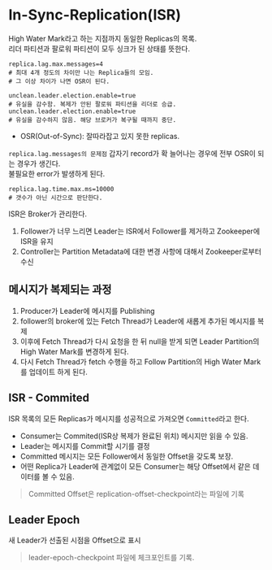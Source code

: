 # In-Sync-Replication(ISR)

High Water Mark라고 하는 지점까지 동일한 Replicas의 목록.  
리더 파티션과 팔로워 파티션이 모두 싱크가 된 상태를 뜻한다.  

```shell
replica.lag.max.messages=4
# 최대 4개 정도의 차이만 나는 Replica들의 모임.
# 그 이상 차이가 나면 OSR이 된다.

unclean.leader.election.enable=true
# 유실을 감수함. 복제가 안된 팔로워 파티션을 리더로 승급.
unclean.leader.election.enable=true
# 유실을 감수하지 않음. 해당 브로커가 복구될 때까지 중단.
```
* OSR(Out-of-Sync): 잘따라잡고 있지 못한 replicas.  

`replica.lag.messages의 문제점`
갑자기 record가 확 늘어나는 경우에 전부 OSR이 되는 경우가 생긴다.  
불필요한 error가 발생하게 된다. 

```shell
replica.lag.time.max.ms=10000
# 갯수가 아닌 시간으로 판단한다.
```

ISR은 Broker가 관리한다.
1. Follower가 너무 느리면 Leader는 ISR에서 Follower를 제거하고 Zookeeper에 ISR을 유지
2. Controller는 Partition Metadata에 대한 변경 사항에 대해서 Zookeeper로부터 수신 

## 메시지가 복제되는 과정
1. Producer가 Leader에 메시지를 Publishing
2. follower의 broker에 있는 Fetch Thread가 Leader에 새롭게 추가된 메시지를 복제
3. 이후에 Fetch Thread가 다시 요청을 한 뒤 null을 받게 되면 Leader Partition의 High Water Mark를 변경하게 된다.
4. 다시 Fetch Thread가 fetch 수행을 하고 Follow Partition의 High Water Mark를 업데이트 하게 된다.

## ISR - Commited
ISR 목록의 모든 Replicas가 메시지를 성공적으로 가져오면 `Committed`라고 한다.
- Consumer는 Commited(ISR상 복제가 완료된 위치) 메시지만 읽을 수 있음.  
- Leader는 메시지를 Commit할 시기를 결정
- Committed 메시지는 모든 Follower에서 동일한 Offset을 갖도록 보장.
- 어떤 Replica가 Leader에 관계없이 모든 Consumer는 해당 Offset에서 같은 데이터를 볼 수 있음.  

> Committed Offset은 replication-offset-checkpoint라는 파일에 기록

## Leader Epoch
새 Leader가 선출된 시점을 Offset으로 표시  
> leader-epoch-checkpoint 파일에 체크포인트를 기록.  
